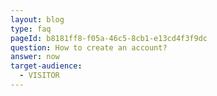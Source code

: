 ```yaml
---
layout: blog
type: faq
pageId: b8181ff8-f05a-46c5-8cb1-e13cd4f3f9dc
question: How to create an account?
answer: now
target-audience:
  - VISITOR
---
```


